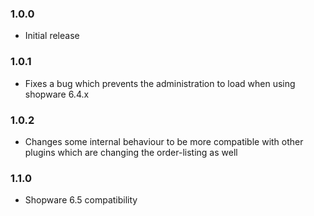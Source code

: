 ### 1.0.0
- Initial release

### 1.0.1
- Fixes a bug which prevents the administration to load when using shopware 6.4.x

### 1.0.2
- Changes some internal behaviour to be more compatible with other plugins which are changing the order-listing as well

### 1.1.0
- Shopware 6.5 compatibility
